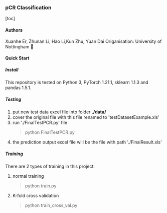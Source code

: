 ### pCR Classification

[toc]

#### Authors

Xuanhe Er, Zhunan Li, Hao Li,Kun Zhu, Yuan Dai
Origanisation: University of Nottingham 🏫

#### Quick Start

##### Install

This repository is tested on Python 3, PyTorch 1.21.1, sklearn 1.1.3 and pandas 1.5.1.

##### Testing

1. put new test data excel file into folder **./data/**
2. cover the original file with this file renamed to 'testDatasetExample.xls'
3. run './FinalTestPCR.py' file
   > python FinalTestPCR.py
4. the prediction output excel file will be the file with path './FinalResult.xls'

##### Training

There are 2 types of training in this project:

1. normal training
   > python train.py
2. K-fold cross validation
   > python train_cross_val.py

